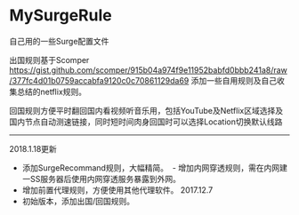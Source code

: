 # MySurgeRule


自己用的一些Surge配置文件

出国规则基于Scomper 
https://gist.github.com/scomper/915b04a974f9e11952babfd0bbb241a8/raw/377fc4d01b0759accabfa9120c0c70861129da69 
添加一些自用规则及自己收集总结的netflix规则。

回国规则方便平时翻回国内看视频听音乐用，包括YouTube及Netflix区域选择及国内节点自动测速链接，同时短时间肉身回国时可以选择Location切换默认线路

------
2018.1.18更新
 - 添加SurgeRecommand规则，大幅精简。
 - 增加内网穿透规则，需在内网建一SS服务器后使用内网穿透服务暴露到外网。
 - 增加前置代理规则，方便使用其他代理软件。
2017.12.7
- 初始版本，添加出国/回国规则。
